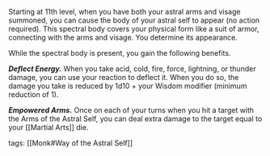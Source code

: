 Starting at 11th level, when you have both your astral arms and visage summoned, you can cause the body of your astral self to appear (no action required). This spectral body covers your physical form like a suit of armor, connecting with the arms and visage. You determine its appearance.

While the spectral body is present, you gain the following benefits.

**_Deflect Energy._** When you take acid, cold, fire, force, lightning, or thunder damage, you can use your reaction to deflect it. When you do so, the damage you take is reduced by 1d10 + your Wisdom modifier (minimum reduction of 1).

**_Empowered Arms._** Once on each of your turns when you hit a target with the Arms of the Astral Self, you can deal extra damage to the target equal to your [[Martial Arts]] die.

tags: [[Monk#Way of the Astral Self]]